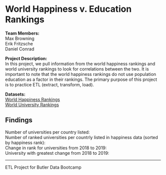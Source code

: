 # World Happiness v. Education Rankings

**Team Members:** <br>
Max Browning <br>
Erik Fritzsche <br>
Daniel Conrad

**Project Description:** <br>
In this project, we pull information from the world happiness rankings and world university rankings to look for correlations between the two. It is important to note that the world happiness rankings do not use population education as a factor in their rankings. The primary purpose of this project is to practice ETL (extract, transform, load).

**Datasets:** <br>
[World Happiness Rankings](https://www.kaggle.com/unsdsn/world-happiness?select=2019.csv) <br>
[World University Rankings](https://www.kaggle.com/divyansh22/qs-world-university-rankings?select=2019-QS-World-University-Rankings.csv)


## Findings <br>

Number of universities per country listed:<br>
Number of ranked universities per countrly listed in happiness data (sorted by happiness rank):<br>
Change in rank for universities from 2018 to 2019: <br>
University with greatest change from 2018 to 2019:

-----
ETL Project for Butler Data Bootcamp

